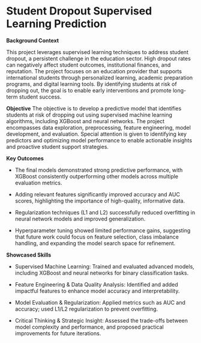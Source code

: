# Student Dropout Supervised Learning Prediction
**Background Context**

This project leverages supervised learning techniques to address student dropout, a persistent challenge in the education sector. High dropout rates can negatively affect student outcomes, institutional finances, and reputation. The project focuses on an education provider that supports international students through personalized learning, academic preparation programs, and digital learning tools. By identifying students at risk of dropping out, the goal is to enable early interventions and promote long-term student success.

**Objective**
The objective is to develop a predictive model that identifies students at risk of dropping out using supervised machine learning algorithms, including XGBoost and neural networks. The project encompasses data exploration, preprocessing, feature engineering, model development, and evaluation. Special attention is given to identifying key predictors and optimizing model performance to enable actionable insights and proactive student support strategies.

**Key Outcomes**
- The final models demonstrated strong predictive performance, with XGBoost consistently outperforming other models across multiple evaluation metrics.

- Adding relevant features significantly improved accuracy and AUC scores, highlighting the importance of high-quality, informative data.

- Regularization techniques (L1 and L2) successfully reduced overfitting in neural network models and improved generalization.

- Hyperparameter tuning showed limited performance gains, suggesting that future work could focus on feature selection, class imbalance handling, and expanding the model search space for refinement.

**Showcased Skills**
 - Supervised Machine Learning: Trained and evaluated advanced models, including XGBoost and neural networks for binary classification tasks.

 - Feature Engineering & Data Quality Analysis: Identified and added impactful features to enhance model accuracy and interpretability.

 - Model Evaluation & Regularization: Applied metrics such as AUC and accuracy; used L1/L2 regularization to prevent overfitting.

 - Critical Thinking & Strategic Insight: Assessed the trade-offs between model complexity and performance, and proposed practical improvements for future iterations.
